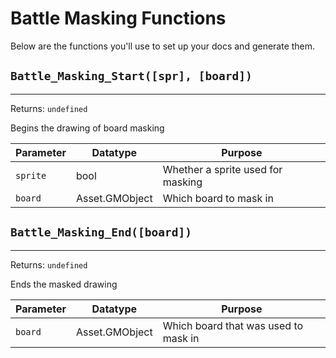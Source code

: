 # Battle Masking Functions
Below are the functions you'll use to set up your docs and generate them.

## `Battle_Masking_Start([spr], [board])`
---
 Returns: `undefined`

Begins the drawing of board masking

| Parameter | Datatype  | Purpose |
|-----------|-----------|---------|
|`sprite` |bool |Whether a sprite used for masking |
|`board` |Asset.GMObject |Which board to mask in |






















## `Battle_Masking_End([board])`
---
 Returns: `undefined`

Ends the masked drawing

| Parameter | Datatype  | Purpose |
|-----------|-----------|---------|
|`board` |Asset.GMObject |Which board that was used to mask in |







